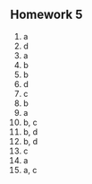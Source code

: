 ## Homework 5 

1. a 
2. d
3. a 
4. b 
5. b
6. d
7. c
8. b
9. a
10. b, c 
11. b, d 
12. b, d
13. c
14. a
15. a, c